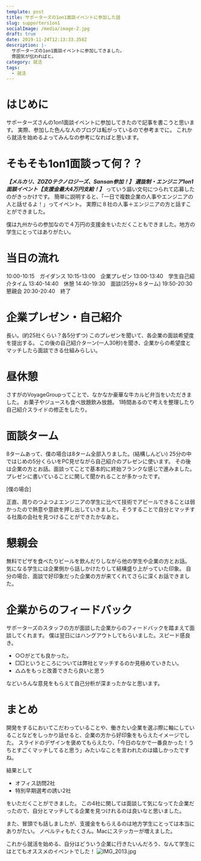 ```yaml
---
template: post
title: サポーターズの1on1面談イベントに参加した話
slug: supporters1on1
socialImage: /media/image-2.jpg
draft: true
date: 2019-11-24T12:13:33.358Z
description: |-
  サポーターズの1on1面談イベントに参加してきました。
  雰囲気が伝わればと。
category: 就活
tags:
  - 就活
---
```

# はじめに
サポーターズさんの1on1面談イベントに参加してきたので記事を書こうと思います。
実際、参加した色んな人のブログは転がっているので参考までに。
これから就活を始めるよってみんなの参考になればと思います。

# そもそも1on1面談って何？？
__*【メルカリ、ZOZOテクノロジーズ、Sansan参加！】
選抜制・エンジニア1on1面談イベント【支援金最大4万円支給！】*__
っていう謳い文句につられて応募したのがきっかけです。
簡単に説明すると、「一日で複数企業の人事やエンジニアの人と話せるよ！」ってイベント。
実際に８社の人事＋エンジニアの方と話すことができました。

僕は九州からの参加なので４万円の支援金をいただくこともできました。地方の学生にとってはありがたい。

# 当日の流れ
10:00-10:15　ガイダンス
10:15-13:00　企業プレゼン
13:00-13:40　学生自己紹介タイム
13:40-14:40　休憩
14:40-19:30　面談(25分×８ターム)
19:50-20:30　懇親会
20:30-20:40　終了

# 企業プレゼン・自己紹介
長い。(約25社くらい？各5分ずつ)
このプレゼンを聞いて、各企業の面談希望度を提出する。
この後の自己紹介ターン(一人30秒)を聞き、企業からの希望度とマッチしたら面談できる仕組みらしい。

# 昼休憩
さすがのVoyageGroupってことで、なかなか豪華な牛カルビ弁当をいただきました。
お菓子やジュースも食べ放題飲み放題。
1時間あるので考えを整理したり自己紹介スライドの修正をしたり。

# 面談ターム
8タームあって、僕の場合は8ターム全部入りました。(結構しんどい)
25分の中ではじめの5分くらいをPC見せながら自己紹介のプレゼンに使います。
その後は企業の方とお話。面談ってことで基本的に終始フランクな感じで進みました。
プレゼンに書いていることに関して聞かれることが多かったです。


[僕の場合]

正直、周りのつよつよエンジニアの学生に比べて技術でアピールできることは弱かったので熱意や意欲を押し出していきました。そうすることで自分とマッチする社風の会社を見つけることができたかなあと。

# 懇親会
無料でピザを食べたりビールを飲んだりしながら他の学生や企業の方とお話。
気になる学生には企業側から話しかけたりして結構盛り上がっていた印象。
自分の場合、面談で好印象だった企業の方が来てくれてさらに深くお話できました。

# 企業からのフィードバック
サポーターズのスタッフの方が面談した企業からのフィードバックを踏まえて面談してくれます。
僕は翌日にはハングアウトしてもらいました。スピード感良き。
>
- ○○がとても良かった。
- □□というところについては弊社とマッチするのか見極めていきたい。
- △△をもっと改善できたら良いと思う

などいろんな意見をもらえて自己分析が深まったかなと思います。

# まとめ
開発をするにおいてこだわっていることや、働きたい企業を選ぶ際に軸にしていることなどをしっかり話せると、企業の方から好印象をもらえたイメージでした。
スライドのデザインを褒めてもらえたり、「今日のなかで一番良かった！うちとすごくマッチしてると思う」みたいなことを言われたのは嬉しかったですね。

結果として
- オフィス訪問2社
- 特別早期選考の誘い2社

をいただくことができました。
この4社に関しては面談して気になってた企業だったので、自分とマッチしてる企業を見つけれるのは良いなと思いました。

また、冒頭でも話しましたが、支援金をもらえるのは地方学生にとっては本当にありがたい。
ノベルティもたくさん。Macにステッカーが増えました。

これから就活を始める、自分はどういう企業に行きたいんだろう、なんて学生にはとてもオススメのイベントでした！
![IMG_2013.jpg](https://qiita-image-store.s3.ap-northeast-1.amazonaws.com/0/308184/f2163723-b5c6-0a79-3a3c-198efa6b0853.jpeg)
